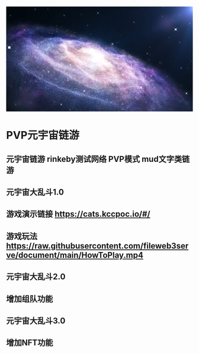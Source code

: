 ![image](https://github.com/fileweb3serve/document/blob/main/yyy.png) <br>

# PVP元宇宙链游 <br>

## 元宇宙链游 rinkeby测试网络  PVP模式  mud文字类链游 <br>

## 元宇宙大乱斗1.0

## 游戏演示链接 https://cats.kccpoc.io/#/  <br>

## 游戏玩法 https://raw.githubusercontent.com/fileweb3serve/document/main/HowToPlay.mp4 <br>

## 元宇宙大乱斗2.0 <br>

## 增加组队功能 <br>

## 元宇宙大乱斗3.0 <br>

## 增加NFT功能 <br>


